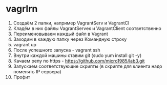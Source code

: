 # vagrlrn

1. Создаём 2 папки, например VagrantServ и VagrantCl
2. Кладём в них файлы VagrantServек и VagrantClient соответственно
3. Переименовываем каждый файл в Vagrant
4. Заходим в каждую папку через Командную строку
5. vagrant up
6. После успешного запуска - vagrant ssh
7. Внутри каждой машины ставим git (sudo yum install git -y)
8. Качаем репу по https - https://github.com/micro1985/lab3.git
9. Запускаем соответствующие скрипты (в скрипте для клиента надо поменять IP сервера)
10. Профит
